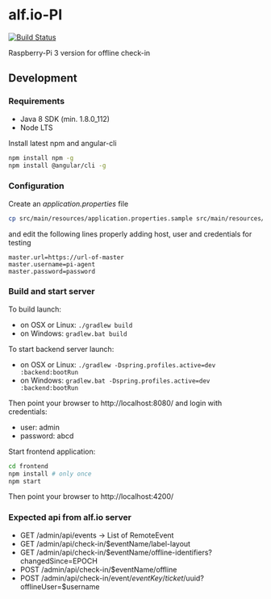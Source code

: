 # alf.io-PI


[![Build Status](https://travis-ci.org/alfio-event/alf.io-PI.svg?branch=master)](https://travis-ci.org/alfio-event/alf.io-PI)

Raspberry-Pi 3 version for offline check-in


## Development

### Requirements

* Java 8 SDK (min. 1.8.0_112)
* Node LTS

Install latest npm and angular-cli

```bash
npm install npm -g
npm install @angular/cli -g
```

### Configuration

Create an *application.properties* file

```bash
cp src/main/resources/application.properties.sample src/main/resources/application.properties
```

and edit the following lines properly adding host, user and credentials for testing

```
master.url=https://url-of-master
master.username=pi-agent
master.password=password
```

### Build and start server

To build launch:

* on OSX or Linux: `./gradlew build`
* on Windows: `gradlew.bat build`


To start backend server launch:

* on OSX or Linux: `./gradlew -Dspring.profiles.active=dev :backend:bootRun`
* on Windows: `gradlew.bat -Dspring.profiles.active=dev :backend:bootRun`

Then point your browser to http://localhost:8080/ and login with credentials:

* user: admin
* password: abcd

Start frontend application:

```bash
cd frontend
npm install # only once
npm start
```

Then point your browser to http://localhost:4200/

### Expected api from alf.io server

 - GET  /admin/api/events -> List of RemoteEvent
 - GET  /admin/api/check-in/$eventName/label-layout
 - GET  /admin/api/check-in/$eventName/offline-identifiers?changedSince=EPOCH
 - POST /admin/api/check-in/$eventName/offline
 - POST /admin/api/check-in/event/$eventKey/ticket/$uuid?offlineUser=$username
